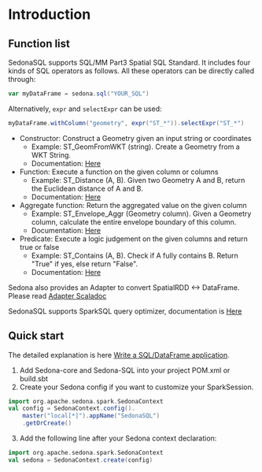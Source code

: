 # Introduction

## Function list
SedonaSQL supports SQL/MM Part3 Spatial SQL Standard. It includes four kinds of SQL operators as follows. All these operators can be directly called through:
```scala
var myDataFrame = sedona.sql("YOUR_SQL")
```

Alternatively, `expr` and `selectExpr` can be used:
```scala
myDataFrame.withColumn("geometry", expr("ST_*")).selectExpr("ST_*")
```

* Constructor: Construct a Geometry given an input string or coordinates
	* Example: ST_GeomFromWKT (string). Create a Geometry from a WKT String.
	* Documentation: [Here](../Constructor)
* Function: Execute a function on the given column or columns
	* Example: ST_Distance (A, B). Given two Geometry A and B, return the Euclidean distance of A and B.
	* Documentation: [Here](../Function)
* Aggregate function: Return the aggregated value on the given column
	* Example: ST_Envelope_Aggr (Geometry column). Given a Geometry column, calculate the entire envelope boundary of this column.
	* Documentation: [Here](../AggregateFunction)
* Predicate: Execute a logic judgement on the given columns and return true or false
	* Example: ST_Contains (A, B). Check if A fully contains B. Return "True" if yes, else return "False".
	* Documentation: [Here](../Predicate)

Sedona also provides an Adapter to convert SpatialRDD <-> DataFrame. Please read [Adapter Scaladoc](../../javadoc/sql/org/apache/sedona/sql/utils/index.html)

SedonaSQL supports SparkSQL query optimizer, documentation is [Here](../Optimizer)

## Quick start

The detailed explanation is here [Write a SQL/DataFrame application](../../tutorial/sql.md).

1. Add Sedona-core and Sedona-SQL into your project POM.xml or build.sbt
2. Create your Sedona config if you want to customize your SparkSession.
```scala
import org.apache.sedona.spark.SedonaContext
val config = SedonaContext.config().
    master("local[*]").appName("SedonaSQL")
    .getOrCreate()
```
3. Add the following line after your Sedona context declaration:
```scala
import org.apache.sedona.spark.SedonaContext
val sedona = SedonaContext.create(config)
```

